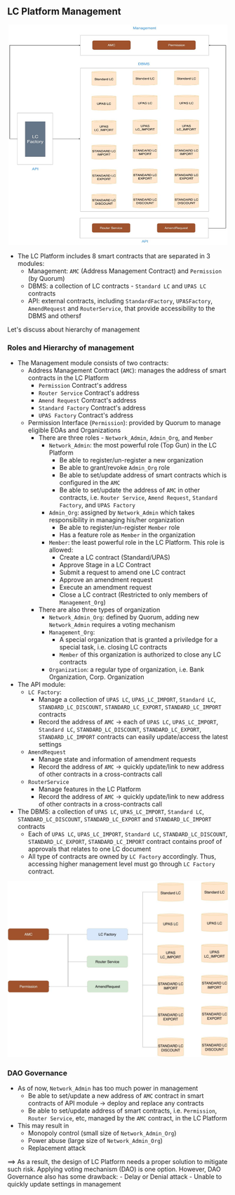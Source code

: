 ## LC Platform Management

<p align="center">
  <img width="500" height="500" src="../../images/ManagementFIS.jpg">
</p>

- The LC Platform includes 8 smart contracts that are separated in 3 modules:
  - Management: `AMC` (Address Management Contract) and `Permission` (by Quorum)
  - DBMS: a collection of LC contracts - `Standard LC` and `UPAS LC` contracts
  - API: external contracts, including `StandardFactory`, `UPASFactory`, `AmendRequest` and `RouterService`, that provide accessibility to the DBMS and othersf

Let's discuss about hierarchy of management

### Roles and Hierarchy of management

- The Management module consists of two contracts:
  - Address Management Contract (`AMC`): manages the address of smart contracts in the LC Platform
    - `Permission` Contract's address
    - `Router Service` Contract's address
    - `Amend Request` Contract's address
    - `Standard Factory` Contract's address
    - `UPAS Factory` Contract's address
  - Permission Interface (`Permission`): provided by Quorum to manage eligible EOAs and Organizations
    - There are three roles - `Network_Admin`, `Admin_Org`, and `Member`
      - `Network_Admin`: the most powerful role (Top Gun) in the LC Platform
        - Be able to register/un-register a new organization
        - Be able to grant/revoke `Admin_Org` role
        - Be able to set/update address of smart contracts which is configured in the `AMC`
        - Be able to set/update the address of `AMC` in other contracts, i.e. `Router Service`, `Amend Request`, `Standard Factory`, and `UPAS Factory`
      - `Admin_Org`: assigned by `Network_Admin` which takes responsibility in managing his/her organization
        - Be able to register/un-register `Member` role
        - Has a feature role as `Member` in the organization
      - `Member`: the least powerful role in the LC Platform. This role is allowed:
        - Create a LC contract (Standard/UPAS)
        - Approve Stage in a LC Contract
        - Submit a request to amend one LC contract
        - Approve an amendment request
        - Execute an amendment request
        - Close a LC contract (Restricted to only members of `Management_Org`)
    - There are also three types of organization
      - `Network_Admin_Org`: defined by Quorum, adding new `Network_Admin` requires a voting mechanism
      - `Management_Org`:
        - A special organization that is granted a priviledge for a special task, i.e. closing LC contracts
        - `Member` of this organization is authorized to close any LC contracts
      - `Organization`: a regular type of organization, i.e. Bank Organization, Corp. Organization
- The API module:
  - `LC Factory`:
    - Manage a collection of `UPAS LC`, `UPAS_LC_IMPORT`, `Standard LC`, `STANDARD_LC_DISCOUNT`, `STANDARD_LC_EXPORT`, `STANDARD_LC_IMPORT` contracts
    - Record the address of `AMC` -> each of `UPAS LC`, `UPAS_LC_IMPORT`, `Standard LC`, `STANDARD_LC_DISCOUNT`, `STANDARD_LC_EXPORT`, `STANDARD_LC_IMPORT`
      contracts can easily update/access the latest settings
  - `AmendRequest`
    - Manage state and information of amendment requests
    - Record the address of `AMC` -> quickly update/link to new address of other contracts in a cross-contracts call
  - `RouterService`
    - Manage features in the LC Platform
    - Record the address of `AMC` -> quickly update/link to new address of other contracts in a cross-contracts call
- The DBMS: a collection of `UPAS LC`, `UPAS_LC_IMPORT`, `Standard LC`, `STANDARD_LC_DISCOUNT`, `STANDARD_LC_EXPORT` and `STANDARD_LC_IMPORT` contracts
  - Each of `UPAS LC`, `UPAS_LC_IMPORT`, `Standard LC`, `STANDARD_LC_DISCOUNT`, `STANDARD_LC_EXPORT`, `STANDARD_LC_IMPORT` contract contains proof of approvals
    that relates to one LC document
  - All type of contracts are owned by `LC Factory` accordingly. Thus, accessing higher management level must go through `LC Factory` contract.

<p align="center">
  <img width="600" height="400" src="../../images/Hierachy_Management.jpg">
</p>

### DAO Governance

- As of now, `Network_Admin` has too much power in management
  - Be able to set/update a new address of `AMC` contract in smart contracts of API module -> deploy and replace any contracts
  - Be able to set/update address of smart contracts, i.e. `Permission`, `Router Service`, etc, managed by the `AMC` contract, in the LC Platform
- This may result in
  - Monopoly control (small size of `Network_Admin_Org`)
  - Power abuse (large size of `Network_Admin_Org`)
  - Replacement attack

==> As a result, the design of LC Platform needs a proper solution to mitigate such risk. Applying voting mechanism (DAO) is one option. However, DAO Governance
also has some drawback: - Delay or Denial attack - Unable to quickly update settings in management
